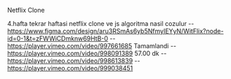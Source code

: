 Netflix Clone

 4.hafta tekrar haftasi netflix clone ve js algoritma nasil cozulur 
   -- https://www.figma.com/design/aru3RSmAs6yb5NfmyIEYyN/WitFlix?node-id=0-1&t=zFWWiCDmknw69HtB-0 
   -- https://player.vimeo.com/video/997661685 Tamamlandi
   -- https://player.vimeo.com/video/998091389 57.00 dk
   -- https://player.vimeo.com/video/998613839
   -- https://player.vimeo.com/video/999038451